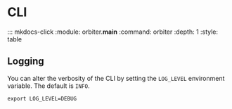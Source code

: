 # CLI

::: mkdocs-click
    :module: orbiter.__main__
    :command: orbiter
    :depth: 1
    :style: table

## Logging

You can alter the verbosity of the CLI by setting the `LOG_LEVEL` environment variable. The default is `INFO`.

```shell
export LOG_LEVEL=DEBUG
```
